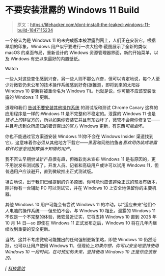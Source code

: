 # 不要安装泄露的 Windows 11 Build

> 原文：<https://lifehacker.com/dont-install-the-leaked-windows-11-build-1847115234>

一个被认为是 Windows 11 的未完成版本被泄露到网上，人们正在安装它。根据早期的印象，Windows 用户似乎要进行一次大检修:截图展示了全新的类似 macOS 的桌面布局，重新设计的 Windows 资源管理器界面，新的开始菜单，以及 Windows 有史以来最好的内置壁纸。

Watch

一些人对这些变化感到兴奋，另一些人则不那么兴奋，但可以肯定地说，每个人至少对微软仍未公布的技术操作系统感到好奇(据推测，即将到来的太阳谷 Windows 10 更新将被重命名为 Windows 11)。也就是说，你可能不应该安装泄露的 Windows 11 更新。

道理和我们 [告诫不要安装其他操作系统](https://lifehacker.com/dont-install-the-android-12-beta-yet-1846983882) 的测试版和测试 Chrome Canary 这样的应用程序是一样的:Windows 11 是不完整和不稳定的。泄露的 Windows 11 也是*技术上的*非官方的，所以如果你安装它并且有东西坏了，微软不会帮你修复它——并且考虑到众所周知的错误百出的官方 Windows 更新，有东西*可能会*坏。

你也不能通过官方渠道安装 Windows 11(你不会在 Windows Insider 渠道找到它)，这意味着你必须从其他地方下载它——黑客和网络钓鱼者*喜欢用伪装成泄露软件的恶意链接欺骗不知情的用户。* 

我不否认早期尝试新产品很有趣，但微软尚未宣布 Windows 11 是有原因的，更不用说发布测试版了。开发人员、记者和高级用户或许可以试用 Windows 11，但普通用户应该避开，直到微软推出正式测试版。

坦白地说，出于我们已经提到的许多原因，你可能也应该避免正式的预发布版本，除非你有一台辅助 PC 可以测试它，并在 Windows 10 上安全地保留你的主要机器。

其他 Windows 10 用户可能会有尝试 Windows 11 的冲动，以“适应未来”他们个人电脑的操作系统——但恐怕不会。与 Windows 10 相比，泄露的 Windows 11 不仅是一个不完整的体验，微软最近证实，它将支持 Windows 10 直到 2025 年 10 月 14 日—so 即使在 Windows 11 正式发布之后，Windows 10 将在几年内继续收到重要的安全更新。

当然，这并不考虑微软可能推出的任何强制更新策略，即使 Windows 10 仍然活跃，也可以让用户使用 Windows 11，但理论上*如果你想，你可以安全地坚持使用 Windows 10 一段时间。在可预见的未来，坚持使用 Windows 10 正是你应该做的。*

*[ [科技雷达](https://www.techradar.com/news/want-to-download-windows-11-dont-be-so-hasty)*